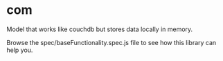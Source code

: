 com
===

Model that works like couchdb but stores data locally in memory.

Browse the spec/baseFunctionality.spec.js file to see how this library can help you.
